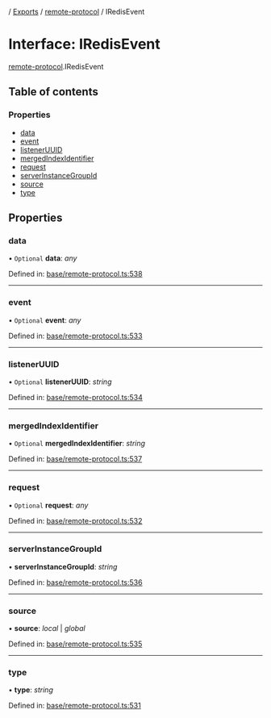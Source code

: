 [](../README.md) / [Exports](../modules.md) / [remote-protocol](../modules/remote_protocol.md) / IRedisEvent

# Interface: IRedisEvent

[remote-protocol](../modules/remote_protocol.md).IRedisEvent

## Table of contents

### Properties

- [data](remote_protocol.iredisevent.md#data)
- [event](remote_protocol.iredisevent.md#event)
- [listenerUUID](remote_protocol.iredisevent.md#listeneruuid)
- [mergedIndexIdentifier](remote_protocol.iredisevent.md#mergedindexidentifier)
- [request](remote_protocol.iredisevent.md#request)
- [serverInstanceGroupId](remote_protocol.iredisevent.md#serverinstancegroupid)
- [source](remote_protocol.iredisevent.md#source)
- [type](remote_protocol.iredisevent.md#type)

## Properties

### data

• `Optional` **data**: *any*

Defined in: [base/remote-protocol.ts:538](https://github.com/onzag/itemize/blob/0569bdf2/base/remote-protocol.ts#L538)

___

### event

• `Optional` **event**: *any*

Defined in: [base/remote-protocol.ts:533](https://github.com/onzag/itemize/blob/0569bdf2/base/remote-protocol.ts#L533)

___

### listenerUUID

• `Optional` **listenerUUID**: *string*

Defined in: [base/remote-protocol.ts:534](https://github.com/onzag/itemize/blob/0569bdf2/base/remote-protocol.ts#L534)

___

### mergedIndexIdentifier

• `Optional` **mergedIndexIdentifier**: *string*

Defined in: [base/remote-protocol.ts:537](https://github.com/onzag/itemize/blob/0569bdf2/base/remote-protocol.ts#L537)

___

### request

• `Optional` **request**: *any*

Defined in: [base/remote-protocol.ts:532](https://github.com/onzag/itemize/blob/0569bdf2/base/remote-protocol.ts#L532)

___

### serverInstanceGroupId

• **serverInstanceGroupId**: *string*

Defined in: [base/remote-protocol.ts:536](https://github.com/onzag/itemize/blob/0569bdf2/base/remote-protocol.ts#L536)

___

### source

• **source**: *local* \| *global*

Defined in: [base/remote-protocol.ts:535](https://github.com/onzag/itemize/blob/0569bdf2/base/remote-protocol.ts#L535)

___

### type

• **type**: *string*

Defined in: [base/remote-protocol.ts:531](https://github.com/onzag/itemize/blob/0569bdf2/base/remote-protocol.ts#L531)
